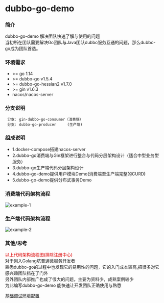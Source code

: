  # dubbo-go-demo

### 简介
  dubbo-go-demo 解决团队快速了解与使用的问题<br>
  当初所在团队需要解决Go团队与Java团队dubbo服务互通的问题，那么dubbo-go成为团队首选。

### 环境需求
* \>= go 1.14
* \>= dubbo-go v1.5.4
* \>= dubbo-go-hessian2 v1.7.0
* \>= gin v1.6.3
* nacos/nacos-server

### 分支说明
```code
 分支: gin-dubbo-go-consumer（消费端） 
 分支: dubbo-go-producer     (生产端)
```
### 组成说明
  * 1.docker-compose搭建nacos-server
  * 2.dubbo-go消费端与Gin框架进行整合与代码分层架构设计（适合中型业务型服务） 
  * 3.dubbo-go生产端代码分层架构设计
  * 4.dubbo-go-demo提供用户模块Demo(消费端至生产端完整的CURD)
  * 5.dubbo-go-demo提供分布式事务Demo

### 消费端代码架构流程
![example-1](https://github.com/MengyangRen/dubbo-go-demo/blob/gin-dubbo-go-consumer/doc/example-01.jpg)
### 生产端代码架构流程
![example-2](https://github.com/MengyangRen/dubbo-go-demo/blob/gin-dubbo-go-consumer/doc/example-02.jpg)

### 其他/思考
  <font color="#dd0000">以上代码架构流程图(排除注册中心)</font><br>
  对于刚入Golang坑普通微服务开发者<br>
  熟悉dubbo-go的过程中也发现它的易用性的问题，它的入门成本较高,把很多对它感兴趣团队挡在了门外<br>
  另外团队内部推广也成了很大的问题，主要为资料少，成熟案例较少 <br>
  为此编写dubbo-go-demo 能快速让开发团队正确使用与熟悉  <br>

  [基础调试环境配置](https://github.com/MengyangRen/dubbo-go-demo/blob/gin-dubbo-go-consumer/doc/example.md)


